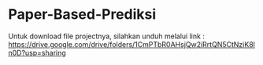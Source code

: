 # Paper-Based-Prediksi

Untuk download file projectnya, silahkan unduh melalui link : https://drive.google.com/drive/folders/1CmPTbR0AHsjQw2iRrtQN5CtNziK8ln0D?usp=sharing
